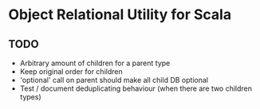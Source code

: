 # Object Relational Utility for Scala


## TODO

- Arbitrary amount of children for a parent type
- Keep original order for children
- 'optional' call on parent should make all child DB optional
- Test / document deduplicating behaviour (when there are two children types)
